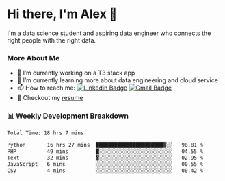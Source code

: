 # Hi there, I'm Alex  👋

I'm a data science student and aspiring data engineer who connects the right people with the right data. 

### More About Me

- 🔭 I’m currently working on a T3 stack app
- 🌱 I’m currently learning more about data engineering and cloud service
- 📫 How to reach me: [![Linkedin Badge](https://img.shields.io/badge/Alex%20Chen-blue?style=flat&logo=linkedin&labelColor=blue&link=https://www.linkedin.com/in/alex-chen-112523chen)](https://www.linkedin.com/in/alex-chen-112523chen/) [![Gmail Badge](https://img.shields.io/badge/-Alex%20Chen-c14438?style=flat&logo=Gmail&logoColor=white&link=mailto:itsalexchen@gmail.com)](mailto:itsalexchen@gmail.com)
- 📝 Checkout my [resume](https://112523chen.vercel.app/AlexChenResume.pdf)


### 📊 Weekly Development Breakdown
<!--START_SECTION:waka-->

```txt
Total Time: 18 hrs 7 mins

Python       16 hrs 27 mins  ██████████████████████▓░░   90.81 %
PHP          49 mins         █░░░░░░░░░░░░░░░░░░░░░░░░   04.55 %
Text         32 mins         ▓░░░░░░░░░░░░░░░░░░░░░░░░   02.95 %
JavaScript   6 mins          ░░░░░░░░░░░░░░░░░░░░░░░░░   00.55 %
CSV          4 mins          ░░░░░░░░░░░░░░░░░░░░░░░░░   00.42 %
```

<!--END_SECTION:waka-->
